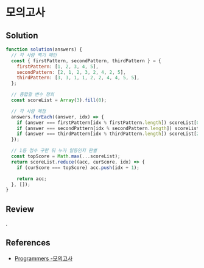 # 모의고사

## Solution

```js
function solution(answers) {
  // 각 사람 찍기 패턴
  const { firstPattern, secondPattern, thirdPattern } = {
    firstPattern: [1, 2, 3, 4, 5],
    secondPattern: [2, 1, 2, 3, 2, 4, 2, 5],
    thirdPattern: [3, 3, 1, 1, 2, 2, 4, 4, 5, 5],
  };

  // 종합할 변수 정의
  const scoreList = Array(3).fill(0);

  // 각 사람 채점
  answers.forEach((answer, idx) => {
    if (answer === firstPattern[idx % firstPattern.length]) scoreList[0] += 1;
    if (answer === secondPattern[idx % secondPattern.length]) scoreList[1] += 1;
    if (answer === thirdPattern[idx % thirdPattern.length]) scoreList[2] += 1;
  });

  // 1등 점수 구한 뒤 누가 일등인지 판별
  const topScore = Math.max(...scoreList);
  return scoreList.reduce((acc, curScore, idx) => {
    if (curScore === topScore) acc.push(idx + 1);

    return acc;
  }, []);
}
```

## Review

.

## References

- [Programmers -모의고사 ](https://school.programmers.co.kr/learn/courses/30/lessons/42840)
